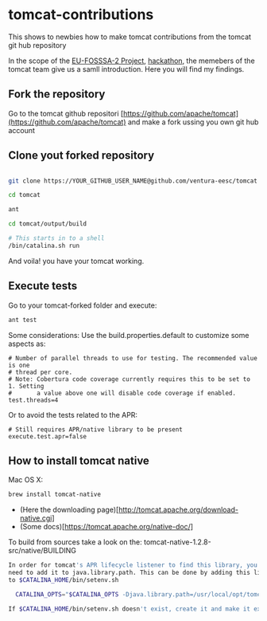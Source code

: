 # tomcat-contributions

  This shows to newbies how to make tomcat contributions from the tomcat git hub repository

  In the scope of the [EU-FOSSSA-2 Project](https://joinup.ec.europa.eu/collection/eu-fossa-2), [hackathon](https://eufossahackathon.bemyapp.com/), the memebers of the tomcat team give us a samll introduction. Here you will find my findings.


## Fork the repository

Go to the tomcat github repositori [https://github.com/apache/tomcat](https://github.com/apache/tomcat) and make a fork ussing you own git hub account

## Clone yout forked repository

```bash

git clone https://YOUR_GITHUB_USER_NAME@github.com/ventura-eesc/tomcat

cd tomcat

ant

cd tomcat/output/build

# This starts in to a shell
/bin/catalina.sh run

```

And voila! you have your tomcat working.

## Execute tests

Go to your tomcat-forked folder and execute:

```bash
ant test
```


Some considerations:
Use the build.properties.default to customize some aspects as:

```
# Number of parallel threads to use for testing. The recommended value is one
# thread per core.
# Note: Cobertura code coverage currently requires this to be set to 1. Setting
#       a value above one will disable code coverage if enabled.
test.threads=4
```

Or to avoid the tests related to the APR:

```
# Still requires APR/native library to be present
execute.test.apr=false
```

## How to install tomcat native

Mac OS X:

```bash
brew install tomcat-native
```

* (Here the downloading page)[http://tomcat.apache.org/download-native.cgi]
* (Some docs)[https://tomcat.apache.org/native-doc/]

To build from sources take a look on the: tomcat-native-1.2.8-src/native/BUILDING


```bash
In order for tomcat's APR lifecycle listener to find this library, you'll
need to add it to java.library.path. This can be done by adding this line
to $CATALINA_HOME/bin/setenv.sh

  CATALINA_OPTS="$CATALINA_OPTS -Djava.library.path=/usr/local/opt/tomcat-native/lib"

If $CATALINA_HOME/bin/setenv.sh doesn't exist, create it and make it executable.
```

